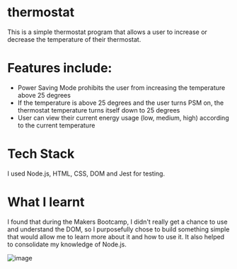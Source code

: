 # thermostat

This is a simple thermostat program that allows a user to increase or decrease the temperature of their thermostat.

# Features include: 
* Power Saving Mode prohibits the user from increasing the temperature above 25 degrees
* If the temperature is above 25 degrees and the user turns PSM on, the thermostat temperature turns itself down to 25 degrees
* User can view their current energy usage (low, medium, high) according to the current temperature

# Tech Stack

I used Node.js, HTML, CSS, DOM and Jest for testing. 

# What I learnt 

I found that during the Makers Bootcamp, I didn't really get a chance to use and understand the DOM, so I purposefully chose to build something simple that would allow me to learn more about it and how to use it. It also helped to consolidate my knowledge of Node.js. 

![image](https://github.com/natalietheo/thermostat/assets/108094163/39e5654d-0520-4ec2-82c6-5d12cff6154c)
